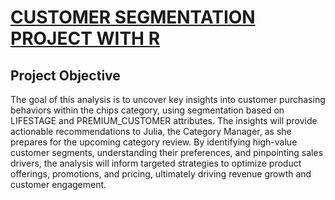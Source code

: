 # [CUSTOMER SEGMENTATION PROJECT WITH R](#customer-segmentation-project-with-r)

## Project Objective
The goal of this analysis is to uncover key insights into customer purchasing behaviors within the chips category, using segmentation based on LIFESTAGE and PREMIUM_CUSTOMER attributes. The insights will provide actionable recommendations to Julia, the Category Manager, as she prepares for the upcoming category review. By identifying high-value customer segments, understanding their preferences, and pinpointing sales drivers, the analysis will inform targeted strategies to optimize product offerings, promotions, and pricing, ultimately driving revenue growth and customer engagement.
